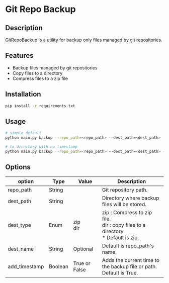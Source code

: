 # Git Repo Backup

## Description

GitRepoBackup is a utility for backup only files managed by git repositories.

## Features

- Backup files managed by git repositories
- Copy files to a directory
- Compress files to a zip file

## Installation

```bash
pip install -r requirements.txt
```

## Usage

```bash
# simple default
python main.py backup --repo_path=<repo_path> --dest_path=<dest_path>

# to directory with no timestamp
python main.py backup --repo_path=<repo_path> --dest_path=<dest_path> --dest_type=dir --dest_name=backup_filename --add_timestamp=False
```

## Options

| option        | Type    | Value         | Description                                                                          |
|---------------|---------|---------------|--------------------------------------------------------------------------------------|
| repo_path     | String  |               | Git repository path.                                                                 | 
| dest_path     | String  |               | Directory where backup files will be stored.                                         |
| dest_type     | Enum    | zip<br>dir    | zip : Compress to zip file.<br>dir : copy files to a directory<br> * Default is zip. | 
| dest_name     | String  | Optional      | Default is repo_path's name.                                                         | 
| add_timestamp | Boolean | True or False | Adds the current time to the backup file or path.<br>Default is True.                |
